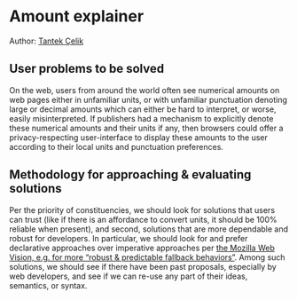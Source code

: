 # Amount explainer

Author: [Tantek Çelik](https://tantek.com/)

## User problems to be solved

On the web, users from around the world often see numerical amounts on web pages either in unfamiliar units, 
or with unfamiliar punctuation denoting large or decimal amounts which can either be hard to interpret, or worse, easily misinterpreted. 
If publishers had a mechanism to explicitly denote these numerical amounts and their units if any, 
then browsers could offer a privacy-respecting user-interface to display these amounts to the user according to their local units and punctuation preferences.

## Methodology for approaching & evaluating solutions

Per the priority of constituencies, we should look for solutions that users can trust (like if there is an affordance to convert units, it should be 100% reliable when present), and second, solutions that are more dependable and robust for developers. In particular, we should look for and prefer declarative approaches over imperative approaches per [the Mozilla Web Vision, e.g. for more “robust & predictable fallback behaviors”](https://www.mozilla.org/en-US/about/webvision/full/#thedeclarativeweb). Among such solutions, we should see if there have been past proposals, especially by web developers, and see if we can re-use any part of their ideas, semantics, or syntax.
